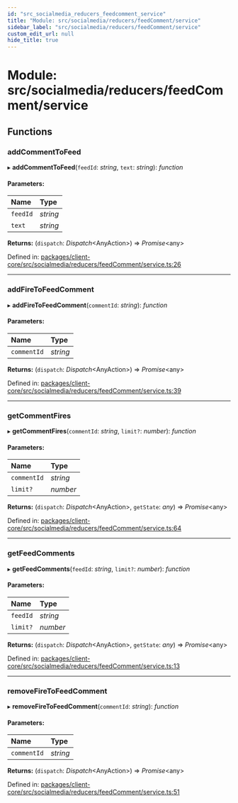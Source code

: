 ```yaml
---
id: "src_socialmedia_reducers_feedcomment_service"
title: "Module: src/socialmedia/reducers/feedComment/service"
sidebar_label: "src/socialmedia/reducers/feedComment/service"
custom_edit_url: null
hide_title: true
---
```


# Module: src/socialmedia/reducers/feedComment/service

## Functions

### addCommentToFeed

▸ **addCommentToFeed**(`feedId`: *string*, `text`: *string*): *function*

#### Parameters:

| Name | Type |
| :------ | :------ |
| `feedId` | *string* |
| `text` | *string* |

**Returns:** (`dispatch`: *Dispatch*<AnyAction\>) => *Promise*<any\>

Defined in: [packages/client-core/src/socialmedia/reducers/feedComment/service.ts:26](https://github.com/xr3ngine/xr3ngine/blob/7e8e151f1/packages/client-core/src/socialmedia/reducers/feedComment/service.ts#L26)

___

### addFireToFeedComment

▸ **addFireToFeedComment**(`commentId`: *string*): *function*

#### Parameters:

| Name | Type |
| :------ | :------ |
| `commentId` | *string* |

**Returns:** (`dispatch`: *Dispatch*<AnyAction\>) => *Promise*<any\>

Defined in: [packages/client-core/src/socialmedia/reducers/feedComment/service.ts:39](https://github.com/xr3ngine/xr3ngine/blob/7e8e151f1/packages/client-core/src/socialmedia/reducers/feedComment/service.ts#L39)

___

### getCommentFires

▸ **getCommentFires**(`commentId`: *string*, `limit?`: *number*): *function*

#### Parameters:

| Name | Type |
| :------ | :------ |
| `commentId` | *string* |
| `limit?` | *number* |

**Returns:** (`dispatch`: *Dispatch*<AnyAction\>, `getState`: *any*) => *Promise*<any\>

Defined in: [packages/client-core/src/socialmedia/reducers/feedComment/service.ts:64](https://github.com/xr3ngine/xr3ngine/blob/7e8e151f1/packages/client-core/src/socialmedia/reducers/feedComment/service.ts#L64)

___

### getFeedComments

▸ **getFeedComments**(`feedId`: *string*, `limit?`: *number*): *function*

#### Parameters:

| Name | Type |
| :------ | :------ |
| `feedId` | *string* |
| `limit?` | *number* |

**Returns:** (`dispatch`: *Dispatch*<AnyAction\>, `getState`: *any*) => *Promise*<any\>

Defined in: [packages/client-core/src/socialmedia/reducers/feedComment/service.ts:13](https://github.com/xr3ngine/xr3ngine/blob/7e8e151f1/packages/client-core/src/socialmedia/reducers/feedComment/service.ts#L13)

___

### removeFireToFeedComment

▸ **removeFireToFeedComment**(`commentId`: *string*): *function*

#### Parameters:

| Name | Type |
| :------ | :------ |
| `commentId` | *string* |

**Returns:** (`dispatch`: *Dispatch*<AnyAction\>) => *Promise*<any\>

Defined in: [packages/client-core/src/socialmedia/reducers/feedComment/service.ts:51](https://github.com/xr3ngine/xr3ngine/blob/7e8e151f1/packages/client-core/src/socialmedia/reducers/feedComment/service.ts#L51)
